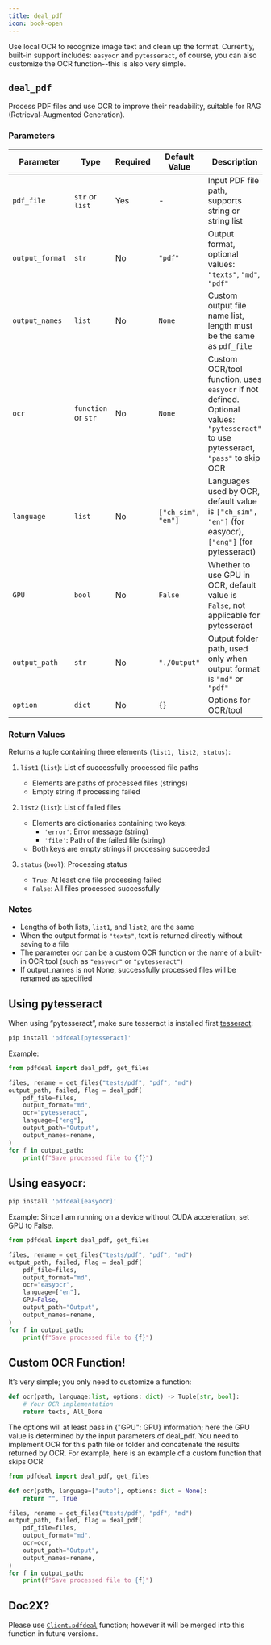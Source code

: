 ```yaml
---
title: deal_pdf
icon: book-open
---
```


Use local OCR to recognize image text and clean up the format. Currently, built-in support includes: `easyocr` and `pytesseract`, of course, you can also customize the OCR function--this is also very simple.

## `deal_pdf`

Process PDF files and use OCR to improve their readability, suitable for RAG (Retrieval-Augmented Generation).

### Parameters

| Parameter | Type | Required | Default Value | Description |
|-----------|------|----------|---------------|-------------|
| `pdf_file` | `str` or `list` | Yes | - | Input PDF file path, supports string or string list |
| `output_format` | `str` | No | `"pdf"` | Output format, optional values: `"texts"`, `"md"`, `"pdf"` |
| `output_names` | `list` | No | `None` | Custom output file name list, length must be the same as `pdf_file` |
| `ocr` | `function` or `str` | No | `None` | Custom OCR/tool function, uses `easyocr` if not defined. Optional values: `"pytesseract"` to use pytesseract, `"pass"` to skip OCR |
| `language` | `list` | No | `["ch_sim", "en"]` | Languages used by OCR, default value is `["ch_sim", "en"]` (for easyocr), `["eng"]` (for pytesseract) |
| `GPU` | `bool` | No | `False` | Whether to use GPU in OCR, default value is `False`, not applicable for pytesseract |
| `output_path` | `str` | No | `"./Output"` | Output folder path, used only when output format is `"md"` or `"pdf"` |
| `option` | `dict` | No | `{}` | Options for OCR/tool |

### Return Values

Returns a tuple containing three elements `(list1, list2, status)`:

1. `list1` (`list`): List of successfully processed file paths
   - Elements are paths of processed files (strings)
   - Empty string if processing failed

2. `list2` (`list`): List of failed files
   - Elements are dictionaries containing two keys:
     - `'error'`: Error message (string)
     - `'file'`: Path of the failed file (string)
   - Both keys are empty strings if processing succeeded

3. `status` (`bool`): Processing status
   - `True`: At least one file processing failed
   - `False`: All files processed successfully

### Notes

- Lengths of both lists, `list1`, and `list2`, are the same
- When the output format is `"texts"`, text is returned directly without saving to a file
- The parameter ocr can be a custom OCR function or the name of a built-in OCR tool (such as `"easyocr"` or `"pytesseract"`)
- If output_names is not None, successfully processed files will be renamed as specified

## Using pytesseract

When using “pytesseract”, make sure tesseract is installed first [tesseract](https://github.com/tesseract-ocr/tesseract):

```bash
pip install 'pdfdeal[pytesseract]'
```

Example:

```python
from pdfdeal import deal_pdf, get_files

files, rename = get_files("tests/pdf", "pdf", "md")
output_path, failed, flag = deal_pdf(
    pdf_file=files,
    output_format="md",
    ocr="pytesseract",
    language=["eng"],
    output_path="Output",
    output_names=rename,
)
for f in output_path:
    print(f"Save processed file to {f}")
```

## Using easyocr:

```bash
pip install 'pdfdeal[easyocr]'
```

Example: Since I am running on a device without CUDA acceleration, set GPU to False.

```python
from pdfdeal import deal_pdf, get_files

files, rename = get_files("tests/pdf", "pdf", "md")
output_path, failed, flag = deal_pdf(
    pdf_file=files,
    output_format="md",
    ocr="easyocr",
    language=["en"],
    GPU=False,
    output_path="Output",
    output_names=rename,
)
for f in output_path:
    print(f"Save processed file to {f}")
```

## Custom OCR Function!

It’s very simple; you only need to customize a function:

```python
def ocr(path, language:list, options: dict) -> Tuple[str, bool]:
    # Your OCR implementation
    return texts, All_Done
```

The options will at least pass in {"GPU": GPU} information; here the GPU value is determined by the input parameters of deal_pdf. You need to implement OCR for this path file or folder and concatenate the results returned by OCR. For example, here is an example of a custom function that skips OCR:

```python
from pdfdeal import deal_pdf, get_files

def ocr(path, language=["auto"], options: dict = None):
    return "", True

files, rename = get_files("tests/pdf", "pdf", "md")
output_path, failed, flag = deal_pdf(
    pdf_file=files,
    output_format="md",
    ocr=ocr,
    output_path="Output",
    output_names=rename,
)
for f in output_path:
    print(f"Save processed file to {f}")
```

## Doc2X?

Please use [`Client.pdfdeal`](../Doc2X/3.md) function; however it will be merged into this function in future versions.
